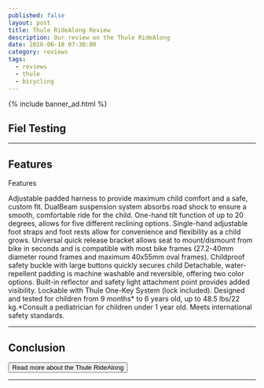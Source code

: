 ```yaml
---
published: false
layout: post
title: Thule RideAlong Review
description: Our review on the Thule RideAlong
date: 2016-06-18 07:30:00
category: reviews
tags:
  - reviews
  - thule
  - bicycling
---
```


<!--more-->

{% include banner_ad.html %}

## Fiel Testing

---

## Features

Features

Adjustable padded harness to provide maximum child comfort and a safe, custom fit.
DualBeam suspension system absorbs road shock to ensure a smooth, comfortable ride for the child.
One-hand tilt function of up to 20 degrees, allows for five different reclining options.
Single-hand adjustable foot straps and foot rests allow for convenience and flexibility as a child grows.
Universal quick release bracket allows seat to mount/dismount from bike in seconds and is compatible with most bike frames (27.2-40mm diameter round frames and maximum 40x55mm oval frames).
Childproof safety buckle with large buttons quickly secures child
Detachable, water-repellent padding is machine washable and reversible, offering two color options.
Built-in reflector and safety light attachment point provides added visibility.
Lockable with Thule One-Key System (lock included).
Designed and tested for children from 9 months* to 6 years old, up to 48.5 lbs/22 kg.*Consult a pediatrician for children under 1 year old.
Meets international safety standards.


---

## Conclusion


<a href="https://www.rei.com/product/871177/thule-ridealong-child-bike-seat"><button type="button" class="btn btn-danger">Read more about the Thule RideAlong</button></a>

---

<script type="text/javascript">
amzn_assoc_placement = "adunit0";
amzn_assoc_search_bar = "true";
amzn_assoc_tracking_id = "hikeve-20";
amzn_assoc_search_bar_position = "top";
amzn_assoc_ad_mode = "search";
amzn_assoc_ad_type = "smart";
amzn_assoc_marketplace = "amazon";
amzn_assoc_region = "US";
amzn_assoc_title = "Thule Child Bike Seat";
amzn_assoc_default_search_phrase = "thule ridealong";
amzn_assoc_default_category = "All";
amzn_assoc_linkid = "fad3ef44eab5cdcffa305c971b09888c";
</script>
<script src="//z-na.amazon-adsystem.com/widgets/onejs?MarketPlace=US"></script>
